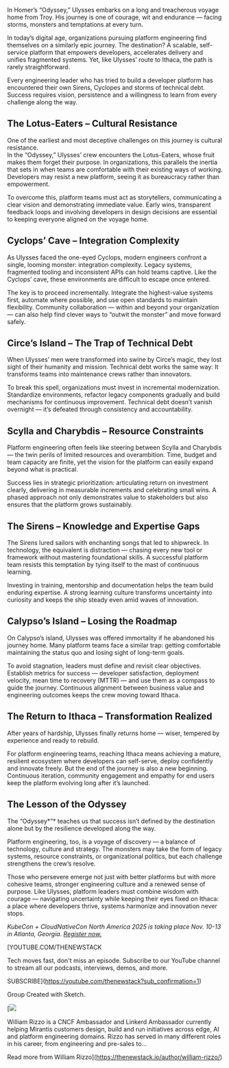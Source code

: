 In Homer’s “Odyssey,” Ulysses embarks on a long and treacherous voyage home from Troy. His journey is one of courage, wit and endurance — facing storms, monsters and temptations at every turn.

In today’s digital age, organizations pursuing platform engineering find themselves on a similarly epic journey. The destination? A scalable, self-service platform that empowers developers, accelerates delivery and unifies fragmented systems. Yet, like Ulysses’ route to Ithaca, the path is rarely straightforward.

Every engineering leader who has tried to build a developer platform has encountered their own Sirens, Cyclopes and storms of technical debt. Success requires vision, persistence and a willingness to learn from every challenge along the way.

## **The Lotus-Eaters – Cultural Resistance**

One of the earliest and most deceptive challenges on this journey is cultural resistance.  
In the “Odyssey,” Ulysses’ crew encounters the Lotus-Eaters, whose fruit makes them forget their purpose. In organizations, this parallels the inertia that sets in when teams are comfortable with their existing ways of working. Developers may resist a new platform, seeing it as bureaucracy rather than empowerment.

To overcome this, platform teams must act as storytellers, communicating a clear vision and demonstrating immediate value. Early wins, transparent feedback loops and involving developers in design decisions are essential to keeping everyone aligned on the voyage home.

## **Cyclops’ Cave – Integration Complexity**

As Ulysses faced the one-eyed Cyclops, modern engineers confront a single, looming monster: integration complexity. Legacy systems, fragmented tooling and inconsistent APIs can hold teams captive. Like the Cyclops’ cave, these environments are difficult to escape once entered.

The key is to proceed incrementally. Integrate the highest-value systems first, automate where possible, and use open standards to maintain flexibility. Community collaboration — within and beyond your organization — can also help find clever ways to “outwit the monster” and move forward safely.

## **Circe’s Island – The Trap of Technical Debt**

When Ulysses’ men were transformed into swine by Circe’s magic, they lost sight of their humanity and mission. Technical debt works the same way: It transforms teams into maintenance crews rather than innovators.

To break this spell, organizations must invest in incremental modernization. Standardize environments, refactor legacy components gradually and build mechanisms for continuous improvement. Technical debt doesn’t vanish overnight — it’s defeated through consistency and accountability.

## **Scylla and Charybdis – Resource Constraints**

Platform engineering often feels like steering between Scylla and Charybdis — the twin perils of limited resources and overambition. Time, budget and team capacity are finite, yet the vision for the platform can easily expand beyond what is practical.

Success lies in strategic prioritization: articulating return on investment clearly, delivering in measurable increments and celebrating small wins. A phased approach not only demonstrates value to stakeholders but also ensures that the platform grows sustainably.

## **The Sirens – Knowledge and Expertise Gaps**

The Sirens lured sailors with enchanting songs that led to shipwreck. In technology, the equivalent is distraction — chasing every new tool or framework without mastering foundational skills. A successful platform team resists this temptation by tying itself to the mast of continuous learning.

Investing in training, mentorship and documentation helps the team build enduring expertise. A strong learning culture transforms uncertainty into curiosity and keeps the ship steady even amid waves of innovation.

## **Calypso’s Island – Losing the Roadmap**

On Calypso’s island, Ulysses was offered immortality if he abandoned his journey home. Many platform teams face a similar trap: getting comfortable maintaining the status quo and losing sight of long-term goals.

To avoid stagnation, leaders must define and revisit clear objectives. Establish metrics for success — developer satisfaction, deployment velocity, mean time to recovery (MTTR) — and use them as a compass to guide the journey. Continuous alignment between business value and engineering outcomes keeps the crew moving toward Ithaca.

## **The Return to Ithaca – Transformation Realized**

After years of hardship, Ulysses finally returns home — wiser, tempered by experience and ready to rebuild.

For platform engineering teams, reaching Ithaca means achieving a mature, resilient ecosystem where developers can self-serve, deploy confidently and innovate freely. But the end of the journey is also a new beginning. Continuous iteration, community engagement and empathy for end users keep the platform evolving long after it’s launched.

## **The Lesson of the Odyssey**

The “Odyssey*”* teaches us that success isn’t defined by the destination alone but by the resilience developed along the way.

Platform engineering, too, is a voyage of discovery — a balance of technology, culture and strategy. The monsters may take the form of legacy systems, resource constraints, or organizational politics, but each challenge strengthens the crew’s resolve.

Those who persevere emerge not just with better platforms but with more cohesive teams, stronger engineering culture and a renewed sense of purpose. Like Ulysses, platform leaders must combine wisdom with courage — navigating uncertainty while keeping their eyes fixed on Ithaca: a place where developers thrive, systems harmonize and innovation never stops.

*KubeCon + CloudNativeCon North America 2025 is taking place Nov. 10-13 in Atlanta, Georgia.* [*Register now.*](https://events.linuxfoundation.org/kubecon-cloudnativecon-north-america/register/)

[YOUTUBE.COM/THENEWSTACK

Tech moves fast, don't miss an episode. Subscribe to our YouTube
channel to stream all our podcasts, interviews, demos, and more.

SUBSCRIBE](https://youtube.com/thenewstack?sub_confirmation=1)

Group
Created with Sketch.

[![](https://cdn.thenewstack.io/media/2025/10/f0df15c6-cropped-ad4a7efa-william-rizzo.jpeg)

William Rizzo is a CNCF Ambassador and Linkerd Ambassador currently helping Mirantis customers design, build and run initiatives across edge, AI and platform engineering domains. Rizzo has served in many different roles in his career, from engineering and pre-sales to...

Read more from William Rizzo](https://thenewstack.io/author/william-rizzo/)